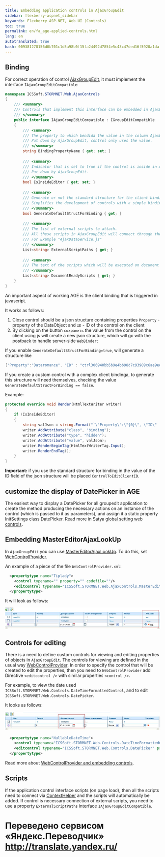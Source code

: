 ```yaml
--- 
title: Embedding application controls in AjaxGroupEdit 
sidebar: flexberry-aspnet_sidebar 
keywords: Flexberry ASP-NET, Web UI (Controls) 
toc: true 
permalink: en/fa_age-applied-controls.html 
lang: en 
autotranslated: true 
hash: 009381278156d0b701c1d5a98b0f15fa24492d7854e5c43c47ded16f5920a1da 
--- 
```


## Binding 

For correct operation of control [AjaxGroupEdit](fa_ajax-group-edit.html), it must implement the interface `IAjaxGroupEditCompatible`: 

```csharp
namespace ICSSoft.STORMNET.Web.AjaxControls
{
    /// <summary> 
    /// Controls that implement this interface can be embedded in AjaxGroupEdit 
    /// </summary> 
    public interface IAjaxGroupEditCompatible : IGroupEditCompatible
    {
        /// <summary> 
        /// The property to which bendida the value in the column AjaxGroupEdit. 
        /// Put down by AjaxGroupEdit, control only uses the value. 
        /// </summary> 
        string BindingPropertyName { get; set; }

        /// <summary> 
        /// Indicator that is set to true if the control is inside in AjaxGroupEdit. 
        /// Put down by AjaxGroupEdit. 
        /// </summary> 
        bool IsInsideEditor { get; set; }

        /// <summary> 
        /// Generate or not the standard structure for the client binding. 
        /// Simplifies the development of controls with a simple bindinga. 
        /// </summary> 
        bool GenerateDefaultStructForBinding { get; }

        /// <summary> 
        /// The list of external scripts to attach. 
        /// All these scripts in AjaxGroupEdit will connect through the ContextHelper. 
        /// For Example "AjaxDataService.js" 
        /// </summary> 
        List<string> ExternalScriptPaths { get; }

        /// <summary> 
        /// The text of the scripts which will be executed on document ready AjaxGroupEdit 
        /// </summary> 
        List<string> DocumentReadyScripts { get; }
    }
}
``` 

An important aspect of working AGE is the client binding that is triggered in javascript. 

It works as follows: 
1. Close control should be a json structure containing properties `Property` - property of the DataObject and `ID` - ID of the control on the client 
2. By clicking on the button `сохранить` the value from the control on the client using js will create a new json structure, which will go with the postback to handle server-side `WebBinder`; 

If you enable `GenerateDefaultStructForBinding=true`, will generate a structure like 

```csharp
{"Property":"Dataromance", "ID" : "ctrl306940bb5b9e4bb98d7c93989c6ae9ed_ctrlдатарождения_ctrl"}
``` 

If you create a custom control with a complex client bindinga, to generate this structure will need themselves, checking the value `GenerateDefaultStructForBinding == false`. 

Example: 

```csharp
protected override void Render(HtmlTextWriter writer)
{
    if (IsInsideEditor)
    {
        string valJson = string.Format("`\"Property\":\"{0}\", \"ID\" : \"{1}\"`", BindingPropertyName, ID + "_ctrl");
        writer.AddAttribute("class", "binding");
        writer.AddAttribute("type", "hidden");
        writer.AddAttribute("value", valJson);
        writer.RenderBeginTag(HtmlTextWriterTag.Input);
        writer.RenderEndTag();
    }
}
``` 

**Important:** if you use the standard structure for binding in the value of the ID field of the json structure will be placed `ControlToEditClientID`. 

## customize the display of DatePicker in AGE 

The easiest way to display a DatePicker for all groupedit application to create the method producing the necessary actions on an instance of the control (which is passed to it as parameters), and assign it a static property InitSettings class DatePicker. Read more in Satya [global setting web controls](fa_init-control-settings-delegate.html). 

## Embedding MasterEditorAjaxLookUp 

In `AjaxGroupEdit` you can use [MasterEditorAjaxLookUp](fa_master-editor-ajax-lookup.html). To do this, set [WebControlProvider](fa_master-editor-ajax-lookup.html). 

An example of a piece of the file `WebControlProvider.xml`: 

```xml
  <propertytype name="Tiplady">
    <control typename="" property="" codefile=""/>
    <editcontrol typename="ICSSoft.STORMNET.Web.AjaxControls.MasterEditorAjaxLookUp" property="SelectedMasterPK" codefile=""/>
  </propertytype>
``` 

It will look as follows: 

![](/images/pages/products/flexberry-aspnet/controls/groupedit/wge-ajax-lookup.jpg) 

## Controls for editing 
There is a need to define custom controls for viewing and editing properties of objects in `AjaxGroupEdit`. The controls for viewing are defined in the usual way [WebControlProvider](fa_web-control-provider.html). In order to specify the control that will be created to edit the properties, then you need to `WebControlProvider` add Directive `<editcontrol />` with similar properties `<control />`. 

For example, to view the date used `ICSSoft.STORMNET.Web.Controls.DateTimeFormattedControl`, and to edit `ICSSoft.STORMNET.Web.Controls.DatePicker`. 

It looks as follows: 

![](/images/pages/products/flexberry-aspnet/controls/groupedit/wge-dates.jpg) 

```xml
  <propertytype name="NullableDateTime">
    <control typename="ICSSoft.STORMNET.Web.Controls.DateTimeFormattedControl" property="Text" codefile="DateTimeFormattedControl.ascx"/>
    <editcontrol typename="ICSSoft.STORMNET.Web.Controls.DatePicker" property="Text" codefile="The DatePicker.ascx"/>
  </propertytype>
``` 

Read more about [WebControlProvider and embedding controls](fa_web-control-provider.html). 

## Scripts 

If the application control interface scripts (on page load), then all the scripts need to connect via [ContextHelper](fa_context-helper.html) and the scripts will automatically be added. If control is necessary connection of external scripts, you need to use a property `ExternalScriptPaths` interface `IAjaxGroupEditCompatible`.


 # Переведено сервисом «Яндекс.Переводчик» http://translate.yandex.ru/